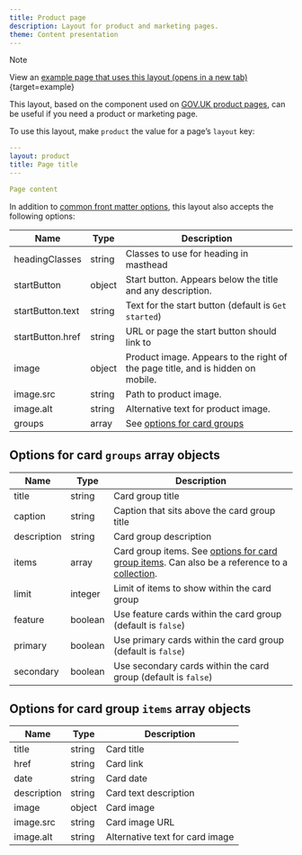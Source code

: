 ```yaml
---
title: Product page
description: Layout for product and marketing pages.
theme: Content presentation
---
```


> [!NOTE]
> View an [example page that uses this layout (opens in a new tab)](/example/){target=example}

This layout, based on the component used on [GOV.UK product pages](https://github.com/alphagov/product-page-example), can be useful if you need a product or marketing page.

To use this layout, make `product` the value for a page’s `layout` key:

```yaml
---
layout: product
title: Page title
---

Page content
```

In addition to [common front matter options](/layouts/front-matter-options), this layout also accepts the following options:

| Name             | Type   | Description                                                                     |
| ---------------- | ------ | ------------------------------------------------------------------------------- |
| headingClasses   | string | Classes to use for heading in masthead                                          |
| startButton      | object | Start button. Appears below the title and any description.                      |
| startButton.text | string | Text for the start button (default is `Get started`)                            |
| startButton.href | string | URL or page the start button should link to                                     |
| image            | object | Product image. Appears to the right of the page title, and is hidden on mobile. |
| image.src        | string | Path to product image.                                                          |
| image.alt        | string | Alternative text for product image.                                             |
| groups           | array  | See [options for card groups](#options-for-card-groups-array-objects)           |

## Options for card `groups` array objects

| Name        | Type    | Description                                                                                                                                                                           |
| ----------- | ------- | ------------------------------------------------------------------------------------------------------------------------------------------------------------------------------------- |
| title       | string  | Card group title                                                                                                                                                                      |
| caption     | string  | Caption that sits above the card group title                                                                                                                                          |
| description | string  | Card group description                                                                                                                                                                |
| items       | array   | Card group items. See [options for card group items](#options-for-card-group-items-array-objects). Can also be a reference to a [collection](https://www.11ty.dev/docs/collections/). |
| limit       | integer | Limit of items to show within the card group                                                                                                                                          |
| feature     | boolean | Use feature cards within the card group (default is `false`)                                                                                                                          |
| primary     | boolean | Use primary cards within the card group (default is `false`)                                                                                                                          |
| secondary   | boolean | Use secondary cards within the card group (default is `false`)                                                                                                                        |

## Options for card group `items` array objects

| Name        | Type   | Description                     |
| ----------- | ------ | ------------------------------- |
| title       | string | Card title                      |
| href        | string | Card link                       |
| date        | string | Card date                       |
| description | string | Card text description           |
| image       | object | Card image                      |
| image.src   | string | Card image URL                  |
| image.alt   | string | Alternative text for card image |
